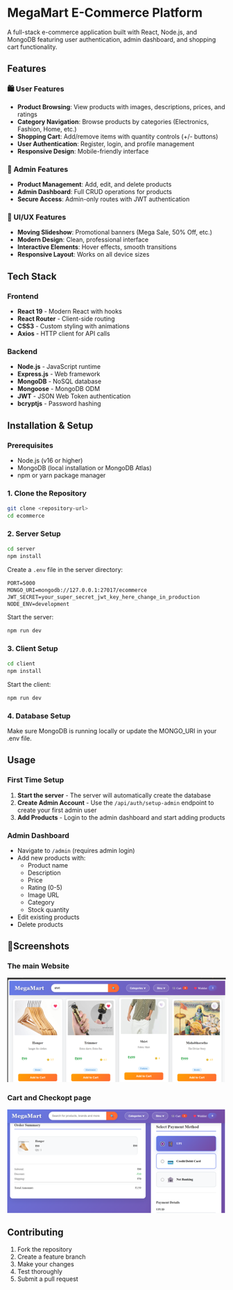 # MegaMart E-Commerce Platform

A full-stack e-commerce application built with React, Node.js, and MongoDB featuring user authentication, admin dashboard, and shopping cart functionality.

## Features

### 🛍️ User Features
- **Product Browsing**: View products with images, descriptions, prices, and ratings
- **Category Navigation**: Browse products by categories (Electronics, Fashion, Home, etc.)
- **Shopping Cart**: Add/remove items with quantity controls (+/- buttons)
- **User Authentication**: Register, login, and profile management
- **Responsive Design**: Mobile-friendly interface

### 🔧 Admin Features
- **Product Management**: Add, edit, and delete products
- **Admin Dashboard**: Full CRUD operations for products
- **Secure Access**: Admin-only routes with JWT authentication

### 🎨 UI/UX Features
- **Moving Slideshow**: Promotional banners (Mega Sale, 50% Off, etc.)
- **Modern Design**: Clean, professional interface
- **Interactive Elements**: Hover effects, smooth transitions
- **Responsive Layout**: Works on all device sizes

## Tech Stack

### Frontend
- **React 19** - Modern React with hooks
- **React Router** - Client-side routing
- **CSS3** - Custom styling with animations
- **Axios** - HTTP client for API calls

### Backend
- **Node.js** - JavaScript runtime
- **Express.js** - Web framework
- **MongoDB** - NoSQL database
- **Mongoose** - MongoDB ODM
- **JWT** - JSON Web Token authentication
- **bcryptjs** - Password hashing

## Installation & Setup

### Prerequisites
- Node.js (v16 or higher)
- MongoDB (local installation or MongoDB Atlas)
- npm or yarn package manager

### 1. Clone the Repository
```bash
git clone <repository-url>
cd ecommerce
```

### 2. Server Setup
```bash
cd server
npm install
```

Create a `.env` file in the server directory:
```env
PORT=5000
MONGO_URI=mongodb://127.0.0.1:27017/ecommerce
JWT_SECRET=your_super_secret_jwt_key_here_change_in_production
NODE_ENV=development
```

Start the server:
```bash
npm run dev
```

### 3. Client Setup
```bash
cd client
npm install
```

Start the client:
```bash
npm run dev
```

### 4. Database Setup
Make sure MongoDB is running locally or update the MONGO_URI in your .env file.

## Usage

### First Time Setup
1. **Start the server** - The server will automatically create the database
2. **Create Admin Account** - Use the `/api/auth/setup-admin` endpoint to create your first admin user
3. **Add Products** - Login to the admin dashboard and start adding products

### Admin Dashboard
- Navigate to `/admin` (requires admin login)
- Add new products with:
  - Product name
  - Description
  - Price
  - Rating (0-5)
  - Image URL
  - Category
  - Stock quantity
- Edit existing products
- Delete products
  

## 📸Screenshots
### The main Website
![image alt](https://github.com/Sainath-K-tech/MegaMart-Ecommerce-/blob/60877336e969350e40bcaa1b80a5ad6cd98e4ffe/Screenshot%202025-09-02%20161537.png)

### Cart and Checkopt page
![image alt](https://github.com/Sainath-K-tech/MegaMart-Ecommerce-/blob/60877336e969350e40bcaa1b80a5ad6cd98e4ffe/Screenshot%202025-09-02%20161711.png)

## Contributing

1. Fork the repository
2. Create a feature branch
3. Make your changes
4. Test thoroughly
5. Submit a pull request




